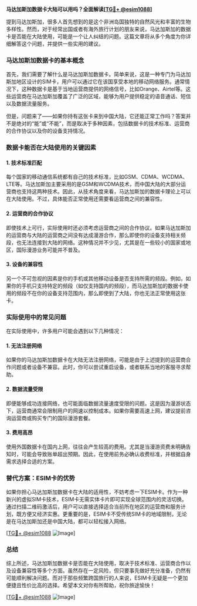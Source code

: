 **马达加斯加数据卡大陆可以用吗？全面解读[[TG💪+ @esim1088](https://t.me/s/esim1088)]**

提到马达加斯加，很多人首先想到的是这个非洲岛国独特的自然风光和丰富的生物多样性。然而，对于经常出国或者有海外旅行计划的朋友来说，马达加斯加的数据卡是否能在大陆使用，可能是一个让人纠结的问题。这篇文章将从多个角度为你详细解答这个问题，并提供一些实用的建议。

### 马达加斯加数据卡的基本概念

首先，我们需要了解什么是马达加斯加数据卡。简单来说，这是一种专门为马达加斯加地区设计的SIM卡，用户可以通过它在该国享受本地的移动网络服务。通常情况下，这种数据卡是基于当地运营商提供的网络信号，比如Orange、Airtel等。这些运营商在马达加斯加覆盖了广泛的区域，能够为用户提供稳定的语音通话、短信以及数据流量服务。

但是，问题来了——如果你持有这张卡来到中国大陆，它还能正常工作吗？答案并不是绝对的“能”或“不能”，而是取决于多种因素，包括数据卡的技术标准、运营商的合作协议以及你的设备支持情况。

### 数据卡能否在大陆使用的关键因素

#### 1. **技术标准匹配**
   每个国家的移动通信系统都有自己的技术标准，比如GSM、CDMA、WCDMA、LTE等。马达加斯加主要采用的是GSM和WCDMA技术，而中国大陆的大部分运营商也支持这两种技术。因此，从技术角度来看，马达加斯加的数据卡理论上可以在大陆使用。不过，具体能否正常使用还需要看运营商之间的兼容性。

#### 2. **运营商的合作协议**
   即使技术上可行，实际使用时还必须考虑运营商之间的合作协议。如果马达加斯加的运营商与大陆的运营商之间没有达成漫游合作，那么即使你的设备支持相关频段，也无法连接到大陆的网络。这种情况并不少见，尤其是在一些较小的国家或地区，国际漫游业务可能并不普及。

#### 3. **设备的兼容性**
   另一个不可忽视的因素是你的手机或其他移动设备是否支持所需的频段。例如，如果你的手机只支持特定的频段（如仅支持国内的频段），而马达加斯加的数据卡使用的频段不在你的设备支持范围内，那么即使到了大陆，你也无法正常使用这张卡。

### 实际使用中的常见问题

在实际使用中，许多用户可能会遇到以下几种情况：

#### 1. **无法注册网络**
   如果你的马达加斯加数据卡在大陆无法注册网络，可能是由于上述提到的运营商合作问题或者设备不兼容。此时，你可以尝试重启设备，或者联系当地的客服寻求帮助。

#### 2. **数据流量受限**
   即便能够成功连接网络，也可能面临数据流量速度受限的问题。这是因为漫游状态下，运营商通常会限制用户的网速以控制成本。如果你需要高速上网，建议提前咨询运营商或购买专门的国际漫游套餐。

#### 3. **费用高昂**
   使用外国数据卡在国内上网，往往会产生较高的费用。尤其是当漫游资费未明确告知时，可能会导致账单超出预期。因此，在使用前务必确认收费标准，并根据自身需求选择合适的方案。

### 替代方案：ESIM卡的优势

如果你担心马达加斯加数据卡在大陆的适用性，不妨考虑一下ESIM卡。作为一种新兴的虚拟SIM卡技术，ESIM卡无需实体卡片即可实现全球范围内的灵活切换。通过扫描二维码激活后，用户可以直接选择适合当前所在地区的运营商和服务计划，既方便又经济实惠。更重要的是，ESIM卡不受传统SIM卡的地域限制，无论是在马达加斯加还是中国大陆，都可以轻松接入网络。

[[TG💪+ @esim1088](https://t.me/s/esim1088) ![Image](https://i.postimg.cc/4NQfJmqS/Snipaste-2025-05-13-00-14-12.png)]

### 总结

综上所述，马达加斯加数据卡是否能在大陆使用，取决于技术标准、运营商合作以及设备兼容性等多个方面。虽然存在一定风险，但只要事先做好充分准备，仍然有可能顺利解决问题。而对于那些频繁跨国旅行的人来说，ESIM卡无疑是一个更加便捷且性价比高的选择。希望本文对你有所帮助，祝你旅途愉快！

[[TG💪+ @esim1088](https://t.me/s/esim1088) ![Image](https://i.postimg.cc/4NQfJmqS/Snipaste-2025-05-13-00-14-12.png)]